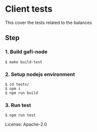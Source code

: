 # Client tests

This cover the tests related to the balances 

## Step

### 1. Build gafi-node
```
$ make build-test
```

### 2. Setup nodejs environment
```
$ cd tests/
$ npm i
$ npm run build
```

### 3. Run test
```
$ npm run test
```

License: Apache-2.0
